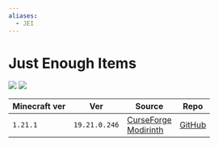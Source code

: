 ```yaml
---
aliases:
  - JEI
---
```


# Just Enough Items

![](https://media.forgecdn.net/avatars/thumbnails/29/69/256/256/635838945588716414.jpeg)
![](https://media.forgecdn.net/attachments/31/417/thzzdin.png)

| Minecraft ver | Ver           | Source                                                                                                   | Repo                                              |
| ------------- | ------------- | -------------------------------------------------------------------------------------------------------- | ------------------------------------------------- |
| `1.21.1`      | `19.21.0.246` | [CurseForge](https://www.curseforge.com/minecraft/mc-mods/jei)<br>[Modirinth](https://modrinth.com/mod/jei) | [GitHub](https://github.com/mezz/JustEnoughItems) |
